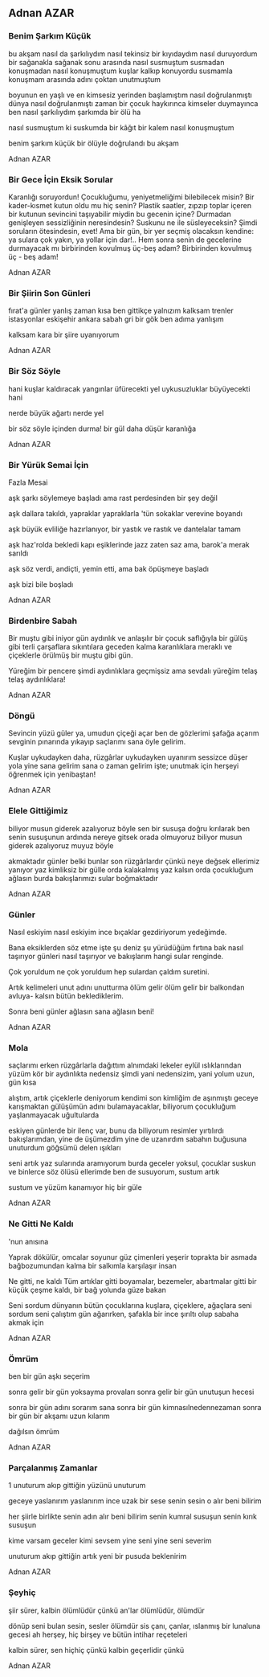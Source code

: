 ## Adnan AZAR

### Benim Şarkım Küçük

bu akşam nasıl da şarkılıydım
nasıl tekinsiz bir kıyıdaydım
nasıl duruyordum bir sağanakla
sağanak sonu arasında
nasıl susmuştum susmadan
konuşmadan nasıl konuşmuştum
kuşlar kalkıp konuyordu
susmamla konuşmam arasında
adını çoktan unutmuştum

boyunun en yaşlı ve en
kimsesiz yerinden başlamıştım
nasıl doğrulanmıştı dünya
nasıl doğrulanmıştı zaman
bir çocuk haykırınca
kimseler duymayınca
ben nasıl şarkılıydım
şarkımda bir ölü ha

nasıl susmuştum ki suskumda
bir kâğıt bir kalem
nasıl konuşmuştum


benim şarkım küçük
bir ölüyle doğrulandı bu akşam

Adnan AZAR

### Bir Gece İçin Eksik Sorular

Karanlığı soruyordun! 
          Çocukluğumu, yeniyetmeliğimi bilebilecek misin? 
          Bir kader-kısmet kutun oldu mu hiç senin? 
Plastik saatler, zıpzıp toplar içeren bir kutunun 
sevincini taşıyabilir miydin bu gecenin içine? 
          Durmadan genişleyen sessizliğinin neresindesin? 
          Suskunu ne ile süsleyeceksin? 
          Şimdi soruların ötesindesin, evet! Ama bir gün, 
bir yer seçmiş olacaksın kendine: ya sulara çok yakın, 
ya yollar için dar!.. 
          Hem sonra senin de gecelerine durmayacak mı
          birbirinden kovulmuş üç-beş adam?
          Birbirinden kovulmuş üç - beş adam!

Adnan AZAR

### Bir Şiirin Son Günleri

fırat'a
günler yanlış zaman kısa ben gittikçe yalnızım
kalksam trenler istasyonlar eskişehir ankara
sabah gri bir gök ben adıma yanlışım

kalksam kara bir şiire uyanıyorum

Adnan AZAR

### Bir Söz Söyle

hani kuşlar kaldıracak 
yangınlar üfürecekti yel 
uykusuzluklar büyüyecekti hani 

nerde büyük ağartı 
nerde yel 

bir söz söyle içinden 
durma! bir gül daha düşür 
karanlığa

Adnan AZAR

### Bir Yürük Semai İçin
  Fazla Mesai

aşk şarkı söylemeye başladı
	ama rast perdesinden bir şey değil

aşk dallara takıldı, yapraklar yapraklarla
	'tün sokaklar verevine boyandı

aşk büyük evliliğe hazırlanıyor, bir yastık
	ve rastık ve dantelalar tamam

aşk haz'rolda bekledi kapı eşiklerinde jazz
	zaten saz ama, barok'a merak sarıldı

aşk söz verdi, andiçti, yemin etti, ama bak
	öpüşmeye başladı


aşk bizi bile boşladı

Adnan AZAR

### Birdenbire Sabah

Bir muştu gibi iniyor gün
aydınlık ve anlaşılır
bir çocuk saflığıyla
bir gülüş gibi
terli çarşaflara sıkıntılara
geceden kalma karanlıklara
meraklı ve çiçeklerle örülmüş
bir muştu gibi gün.

Yüreğim bir pencere şimdi
aydınlıklara
geçmişsiz ama sevdalı
yüreğim telaş telaş
aydınlıklara!

Adnan AZAR

### Döngü

Sevincin yüzü güler ya, umudun çiçeği açar
ben de gözlerimi şafağa açarım
sevginin pınarında yıkayıp saçlarımı
sana öyle gelirim.

Kuşlar uykudayken daha, rüzgârlar uykudayken
uyanırım sessizce
düşer yola yine sana gelirim
sana o zaman gelirim işte;
unutmak için herşeyi
öğrenmek için yenibaştan!

Adnan AZAR

### Elele Gittiğimiz

biliyor musun giderek azalıyoruz böyle
sen bir susuşa doğru kırılarak
ben senin susuşunun ardında
nereye gitsek orada olmuyoruz
biliyor musun giderek azalıyoruz muyuz böyle

akmaktadır günler belki bunlar son rüzgârlardır
çünkü neye değsek ellerimiz yanıyor
yaz kimliksiz bir gülle orda kalakalmış
yaz kalsın orda çocukluğum ağlasın
burda bakışlarımızı sular boğmaktadır

Adnan AZAR

### Günler

Nasıl eskiyim nasıl eskiyim 
ince bıçaklar gezdiriyorum yedeğimde. 

Bana eksiklerden söz etme 
işte şu deniz şu yürüdüğüm fırtına 
bak nasıl taşırıyor günleri 
nasıl taşırıyor ve bakışlarım 
hangi sular renginde. 

Çok yoruldum ne çok yoruldum 
hep sulardan çaldım suretini. 

Artık kelimeleri unut adını unutturma 
ölüm gelir ölüm gelir 
bir balkondan avluya- 
kalsın bütün beklediklerim. 

Sonra beni günler ağlasın 
sana ağlasın beni!

Adnan AZAR

### Mola

saçlarımı erken rüzgârlarla dağıttım 
alnımdaki lekeler eylül ıslıklarından 
yüzüm kör bir aydınlıkta nedensiz şimdi 
yani nedensizim, yani yolum uzun, gün kısa 

alıştım, artık çiçeklerle deniyorum kendimi 
son kimliğim de aşınmıştı geceye karışmaktan 
gülüşümün adını bulamayacaklar, biliyorum 
çocukluğum yaşlanmayacak uğultularda 

eskiyen günlerde bir ilenç var, bunu da biliyorum 
resimler yırtılırdı bakışlarımdan, yine de üşümezdim 
yine de uzanırdım sabahın buğusuna 
unuturdum göğsümü delen ışıkları 

seni artık yaz sularında aramıyorum 
burda geceler yoksul, çocuklar suskun 
ve binlerce söz ölüsü ellerimde 
ben de susuyorum, sustum artık 

sustum ve yüzüm kanamıyor hiç bir güle

Adnan AZAR

### Ne Gitti Ne Kaldı

'nun anısına

Yaprak dökülür, omcalar soyunur
güz çimenleri yeşerir toprakta
bir asmada
bağbozumundan kalma bir salkımla karşılaşır insan

Ne gitti, ne kaldı
Tüm artıklar gitti
boyamalar, bezemeler, abartmalar gitti
bir küçük çeşme kaldı, bir bağ yolunda
güze bakan

Seni sordum dünyanın bütün çocuklarına
kuşlara, çiçeklere, ağaçlara seni sordum
seni çalıştım gün ağarırken, şafakla
bir ince şırıltı olup sabaha akmak için

Adnan AZAR

### Ömrüm

ben bir gün aşkı seçerim

sonra gelir bir gün yoksayma provaları
sonra gelir bir gün unutuşun hecesi

sonra bir gün adını sorarım sana
sonra bir gün kimnasılnedennezaman
sonra bir gün bir akşamı uzun kılarım

dağılsın ömrüm

Adnan AZAR

### Parçalanmış Zamanlar

1
unuturum akıp gittiğin
yüzünü unuturum

geceye yaslanırım
yaslanırım ince uzak bir sese
senin sesin o
alır beni bilirim

her şiirle birlikte
senin adın
alır beni bilirim
senin kumral susuşun
senin kırık susuşun

kime varsam geceler
kimi sevsem yine seni
yine seni severim

unuturum akıp gittiğin
artık yeni bir pusuda beklenirim

Adnan AZAR

### Şeyhiç

şiir sürer, kalbin ölümlüdür çünkü 
an'lar ölümlüdür, ölümdür 

dönüp seni bulan sesin, sesler 
ölümdür 
sis çanı, çanlar, ıslanmış 
bir lunaluna gecesi 
ah herşey, hiç birşey 
ve bütün intihar reçeteleri 

kalbin sürer, sen hiçhiç çünkü 
kalbin geçerlidir çünkü

Adnan AZAR